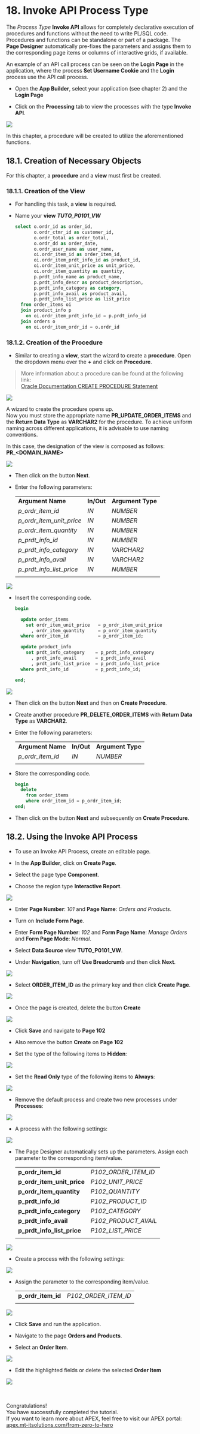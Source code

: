 # 18. Invoke API Process Type

The *Process Type* **Invoke API** allows for completely declarative execution of procedures and functions without the need to write PL/SQL code. Procedures and functions can be standalone or part of a package. The **Page Designer** automatically pre-fixes the parameters and assigns them to the corresponding page items or columns of interactive grids, if available.

An example of an API call process can be seen on the **Login Page** in the application, where the process **Set Username Cookie** and the **Login** process use the API call process.

- Open the **App Builder**, select your application (see chapter 2) and the **Login Page**

- Click on the **Processing** tab to view the processes with the type **Invoke API**.

![](../../assets/Chapter-18/invoke_api_01.jpg)

In this chapter, a procedure will be created to utilize the aforementioned functions.

## 18.1. Creation of Necessary Objects

For this chapter, a **procedure** and a **view** must first be created.

### 18.1.1. Creation of the View

- For handling this task, a **view** is required.

- Name your **view** ***TUTO_P0101_VW***
  ```sql
  select o.ordr_id as order_id,
         o.ordr_ctmr_id as customer_id,
         o.ordr_total as order_total,
         o.ordr_dd as order_date,
         o.ordr_user_name as user_name,
         oi.ordr_item_id as order_item_id,
         oi.ordr_item_prdt_info_id as product_id,
         oi.ordr_item_unit_price as unit_price,
         oi.ordr_item_quantity as quantity,
         p.prdt_info_name as product_name,
         p.prdt_info_descr as product_description,
         p.prdt_info_category as category,
         p.prdt_info_avail as product_avail,
         p.prdt_info_list_price as list_price
    from order_items oi
    join product_info p
      on oi.ordr_item_prdt_info_id = p.prdt_info_id
    join orders o
      on oi.ordr_item_ordr_id = o.ordr_id
  ```

### 18.1.2. Creation of the Procedure

- Similar to creating a **view**, start the wizard to create a **procedure**. Open the dropdown menu over the **+** and click on **Procedure**.

> More information about a procedure can be found at the following link:  
[Oracle Documentation CREATE PROCEDURE Statement](https://docs.oracle.com/en/database/oracle/oracle-database/21/lnpls/CREATE-PROCEDURE-statement.html#GUID-5F84DB47-B5BE-4292-848F-756BF365EC54)  

![](../../assets/Chapter-18/invoke_api_02.jpg)

A wizard to create the procedure opens up.  
Now you must store the appropriate name **PR_UPDATE_ORDER_ITEMS** and the **Return Data Type** as **VARCHAR2** for the procedure. To achieve uniform naming across different applications, it is advisable to use naming conventions.

In this case, the designation of the view is composed as follows:  
**PR_<DOMAIN_NAME>**

![](../../assets/Chapter-18/invoke_api_03.jpg)

- Then click on the button **Next**.

- Enter the following parameters:

  | | | |
  |--|--|--|
  | **Argument Name** | **In/Out** |  **Argument Type** | 
  | *p_ordr_item_id* | *IN* | *NUMBER*| 
  | *p_ordr_item_unit_price* | *IN* | *NUMBER*| 
  | *p_ordr_item_quantity* | *IN* | *NUMBER*| 
  | *p_prdt_info_id* | *IN* | *NUMBER*| 
  | *p_prdt_info_category* | *IN* | *VARCHAR2*| 
  | *p_prdt_info_avail* | *IN* | *VARCHAR2*| 
  | *p_prdt_info_list_price* | *IN* | *NUMBER*| 
  | | |

![](../../assets/Chapter-18/invoke_api_04.jpg)

- Insert the corresponding code.
    ```sql
    begin
  
      update order_items
        set ordr_item_unit_price   = p_ordr_item_unit_price
          , ordr_item_quantity     = p_ordr_item_quantity
      where ordr_item_id           = p_ordr_item_id;
  
      update product_info
        set prdt_info_category    = p_prdt_info_category
          , prdt_info_avail       = p_prdt_info_avail
          , prdt_info_list_price  = p_prdt_info_list_price
      where prdt_info_id          = p_prdt_info_id;
  
    end;
    ```

![](../../assets/Chapter-18/invoke_api_05.jpg)

- Then click on the button **Next** and then on **Create Procedure**.

- Create another procedure **PR_DELETE_ORDER_ITEMS** with **Return Data Type** as **VARCHAR2**.

- Enter the following parameters:

  | | | |
  |--|--|--|
  | **Argument Name** | **In/Out** |  **Argument Type** | 
  | *p_ordr_item_id* | *IN* | *NUMBER*| 
  | | |

- Store the corresponding code.
  ```sql
  begin
    delete 
      from order_items
      where ordr_item_id = p_ordr_item_id;
  end;
  ```

- Then click on the button **Next** and subsequently on **Create Procedure**.  

## 18.2. Using the Invoke API Process

- To use an Invoke API Process, create an editable page.

- In the **App Builder**, click on **Create Page**.
- Select the page type **Component**.
- Choose the region type **Interactive Report**.

![](../../assets/Chapter-18/invoke_api_06.jpg)

- Enter **Page Number**: *101* and **Page Name**: *Orders and Products*.
- Turn on **Include Form Page**.
- Enter **Form Page Number**: *102* and **Form Page Name**: *Manage Orders* and **Form Page Mode**: *Normal*.

- Select **Data Source** view **TUTO_P0101_VW**.

- Under **Navigation**, turn off **Use Breadcrumb** and then click **Next**.

![](../../assets/Chapter-18/invoke_api_07.jpg)

- Select **ORDER_ITEM_ID** as the primary key and then click **Create Page**.

![](../../assets/Chapter-18/invoke_api_08.jpg)
  
- Once the page is created, delete the button **Create**

![](../../assets/Chapter-18/invoke_api_09.jpg)
  
- Click **Save** and navigate to **Page 102**

- Also remove the button **Create** on **Page 102**

- Set the type of the following items to **Hidden**:

![](../../assets/Chapter-18/invoke_api_10.jpg)
  
- Set the **Read Only** type of the following items to **Always**: 

![](../../assets/Chapter-18/invoke_api_11.jpg)
  
- Remove the default process and create two new processes under **Processes**:

![](../../assets/Chapter-18/invoke_api_12.jpg)
  
- A process with the following settings:

![](../../assets/Chapter-18/invoke_api_13.jpg)
  
- The Page Designer automatically sets up the parameters. Assign each parameter to the corresponding item/value.

  | | |  
  |--|--|
  | **p_ordr_item_id** | *P102_ORDER_ITEM_ID*| 
  | **p_ordr_item_unit_price** | *P102_UNIT_PRICE*| 
  | **p_ordr_item_quantity** | *P102_QUANTITY*| 
  | **p_prdt_info_id** | *P102_PRODUCT_ID*| 
  | **p_prdt_info_category** | *P102_CATEGORY*| 
  | **p_prdt_info_avail** | *P102_PRODUCT_AVAIL*| 
  | **p_prdt_info_list_price** | *P102_LIST_PRICE*| 
  | | |

![](../../assets/Chapter-18/invoke_api_14.jpg)
  
- Create a process with the following settings:

![](../../assets/Chapter-18/invoke_api_15.jpg)

- Assign the parameter to the corresponding item/value.

  | | |  
  |--|--|
  | **p_ordr_item_id** | *P102_ORDER_ITEM_ID*| 
  | | |

![](../../assets/Chapter-18/invoke_api_16.jpg)

- Click **Save** and run the application.

- Navigate to the page **Orders and Products**. 
- Select an **Order Item**.

![](../../assets/Chapter-18/invoke_api_17.jpg)
  
- Edit the highlighted fields or delete the selected **Order Item**  

![](../../assets/Chapter-18/invoke_api_18.jpg)  

    
<br><br>
Congratulations!  
You have successfully completed the tutorial.  
If you want to learn more about APEX, feel free to visit our APEX portal:  
[apex.mt-itsolutions.com/from-zero-to-hero](https://apex.mt-itsolutions.com/from-zero-to-hero)